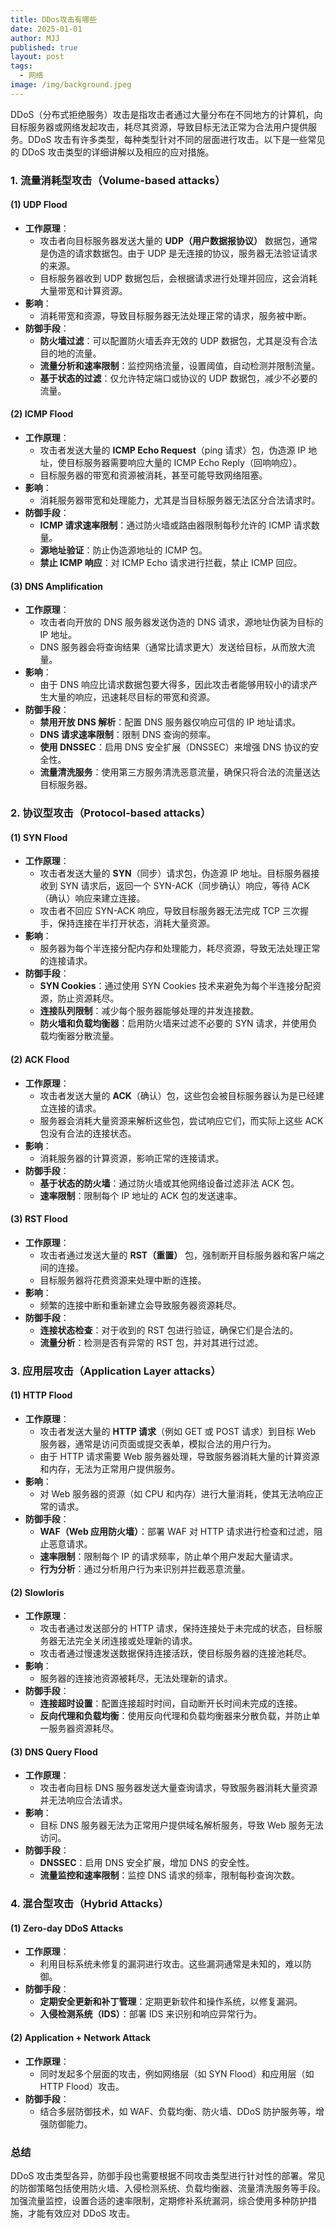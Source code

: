 ```yaml
---
title: DDos攻击有哪些
date: 2025-01-01
author: MJJ
published: true
layout: post
tags:
  - 网络
image: /img/background.jpeg
---
```

DDoS（分布式拒绝服务）攻击是指攻击者通过大量分布在不同地方的计算机，向目标服务器或网络发起攻击，耗尽其资源，导致目标无法正常为合法用户提供服务。DDoS 攻击有许多类型，每种类型针对不同的层面进行攻击。以下是一些常见的 DDoS 攻击类型的详细讲解以及相应的应对措施。

### **1. 流量消耗型攻击（Volume-based attacks）**

#### **(1) UDP Flood**

- **工作原理**：
    - 攻击者向目标服务器发送大量的 **UDP（用户数据报协议）** 数据包，通常是伪造的请求数据包。由于 UDP 是无连接的协议，服务器无法验证请求的来源。
    - 目标服务器收到 UDP 数据包后，会根据请求进行处理并回应，这会消耗大量带宽和计算资源。
- **影响**：
    - 消耗带宽和资源，导致目标服务器无法处理正常的请求，服务被中断。
- **防御手段**：
    - **防火墙过滤**：可以配置防火墙丢弃无效的 UDP 数据包，尤其是没有合法目的地的流量。
    - **流量分析和速率限制**：监控网络流量，设置阈值，自动检测并限制流量。
    - **基于状态的过滤**：仅允许特定端口或协议的 UDP 数据包，减少不必要的流量。

#### **(2) ICMP Flood**

- **工作原理**：
    - 攻击者发送大量的 **ICMP Echo Request**（ping 请求）包，伪造源 IP 地址，使目标服务器需要响应大量的 ICMP Echo Reply（回响响应）。
    - 目标服务器的带宽和资源被消耗，甚至可能导致网络阻塞。
- **影响**：
    - 消耗服务器带宽和处理能力，尤其是当目标服务器无法区分合法请求时。
- **防御手段**：
    - **ICMP 请求速率限制**：通过防火墙或路由器限制每秒允许的 ICMP 请求数量。
    - **源地址验证**：防止伪造源地址的 ICMP 包。
    - **禁止 ICMP 响应**：对 ICMP Echo 请求进行拦截，禁止 ICMP 回应。

#### **(3) DNS Amplification**

- **工作原理**：
    - 攻击者向开放的 DNS 服务器发送伪造的 DNS 请求，源地址伪装为目标的 IP 地址。
    - DNS 服务器会将查询结果（通常比请求更大）发送给目标，从而放大流量。
- **影响**：
    - 由于 DNS 响应比请求数据包要大得多，因此攻击者能够用较小的请求产生大量的响应，迅速耗尽目标的带宽和资源。
- **防御手段**：
    - **禁用开放 DNS 解析**：配置 DNS 服务器仅响应可信的 IP 地址请求。
    - **DNS 请求速率限制**：限制 DNS 查询的频率。
    - **使用 DNSSEC**：启用 DNS 安全扩展（DNSSEC）来增强 DNS 协议的安全性。
    - **流量清洗服务**：使用第三方服务清洗恶意流量，确保只将合法的流量送达目标服务器。

### **2. 协议型攻击（Protocol-based attacks）**

#### **(1) SYN Flood**

- **工作原理**：
    - 攻击者发送大量的 **SYN**（同步）请求包，伪造源 IP 地址。目标服务器接收到 SYN 请求后，返回一个 SYN-ACK（同步确认）响应，等待 ACK（确认）响应来建立连接。
    - 攻击者不回应 SYN-ACK 响应，导致目标服务器无法完成 TCP 三次握手，保持连接在半打开状态，消耗大量资源。
- **影响**：
    - 服务器为每个半连接分配内存和处理能力，耗尽资源，导致无法处理正常的连接请求。
- **防御手段**：
    - **SYN Cookies**：通过使用 SYN Cookies 技术来避免为每个半连接分配资源，防止资源耗尽。
    - **连接队列限制**：减少每个服务器能够处理的并发连接数。
    - **防火墙和负载均衡器**：启用防火墙来过滤不必要的 SYN 请求，并使用负载均衡器分散流量。

#### **(2) ACK Flood**

- **工作原理**：
    - 攻击者发送大量的 **ACK**（确认）包，这些包会被目标服务器认为是已经建立连接的请求。
    - 服务器会消耗大量资源来解析这些包，尝试响应它们，而实际上这些 ACK 包没有合法的连接状态。
- **影响**：
    - 消耗服务器的计算资源，影响正常的连接请求。
- **防御手段**：
    - **基于状态的防火墙**：通过防火墙或其他网络设备过滤非法 ACK 包。
    - **速率限制**：限制每个 IP 地址的 ACK 包的发送速率。

#### **(3) RST Flood**

- **工作原理**：
    - 攻击者通过发送大量的 **RST（重置）** 包，强制断开目标服务器和客户端之间的连接。
    - 目标服务器将花费资源来处理中断的连接。
- **影响**：
    - 频繁的连接中断和重新建立会导致服务器资源耗尽。
- **防御手段**：
    - **连接状态检查**：对于收到的 RST 包进行验证，确保它们是合法的。
    - **流量分析**：检测是否有异常的 RST 包，并对其进行过滤。


### **3. 应用层攻击（Application Layer attacks）**

#### **(1) HTTP Flood**

- **工作原理**：
    - 攻击者发送大量的 **HTTP 请求**（例如 GET 或 POST 请求）到目标 Web 服务器，通常是访问页面或提交表单，模拟合法的用户行为。
    - 由于 HTTP 请求需要 Web 服务器处理，导致服务器消耗大量的计算资源和内存，无法为正常用户提供服务。
- **影响**：
    - 对 Web 服务器的资源（如 CPU 和内存）进行大量消耗，使其无法响应正常的请求。
- **防御手段**：
    - **WAF（Web 应用防火墙）**：部署 WAF 对 HTTP 请求进行检查和过滤，阻止恶意请求。
    - **速率限制**：限制每个 IP 的请求频率，防止单个用户发起大量请求。
    - **行为分析**：通过分析用户行为来识别并拦截恶意流量。

#### **(2) Slowloris**

- **工作原理**：
    - 攻击者通过发送部分的 HTTP 请求，保持连接处于未完成的状态，目标服务器无法完全关闭连接或处理新的请求。
    - 攻击者通过慢速发送数据保持连接活跃，使目标服务器的连接池耗尽。
- **影响**：
    - 服务器的连接池资源被耗尽，无法处理新的请求。
- **防御手段**：
    - **连接超时设置**：配置连接超时时间，自动断开长时间未完成的连接。
    - **反向代理和负载均衡**：使用反向代理和负载均衡器来分散负载，并防止单一服务器资源耗尽。

#### **(3) DNS Query Flood**

- **工作原理**：
    - 攻击者向目标 DNS 服务器发送大量查询请求，导致服务器消耗大量资源并无法响应合法请求。
- **影响**：
    - 目标 DNS 服务器无法为正常用户提供域名解析服务，导致 Web 服务无法访问。
- **防御手段**：
    - **DNSSEC**：启用 DNS 安全扩展，增加 DNS 的安全性。
    - **流量监控和速率限制**：监控 DNS 请求的频率，限制每秒查询次数。


### **4. 混合型攻击（Hybrid Attacks）**

#### **(1) Zero-day DDoS Attacks**

- **工作原理**：
    - 利用目标系统未修复的漏洞进行攻击。这些漏洞通常是未知的，难以防御。
- **防御手段**：
    - **定期安全更新和补丁管理**：定期更新软件和操作系统，以修复漏洞。
    - **入侵检测系统（IDS）**：部署 IDS 来识别和响应异常行为。

#### **(2) Application + Network Attack**

- **工作原理**：
    - 同时发起多个层面的攻击，例如网络层（如 SYN Flood）和应用层（如 HTTP Flood）攻击。
- **防御手段**：
    - 结合多层防御技术，如 WAF、负载均衡、防火墙、DDoS 防护服务等，增强防御能力。

### **总结**

DDoS 攻击类型各异，防御手段也需要根据不同攻击类型进行针对性的部署。常见的防御策略包括使用防火墙、入侵检测系统、负载均衡器、流量清洗服务等手段。加强流量监控，设置合适的速率限制，定期修补系统漏洞，综合使用多种防护措施，才能有效应对 DDoS 攻击。